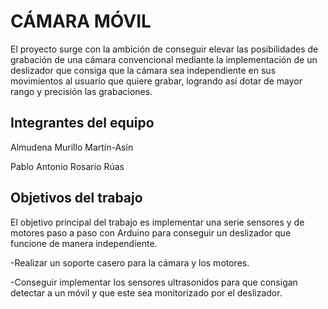 # CÁMARA MÓVIL

El proyecto surge con la ambición de conseguir elevar las posibilidades de grabación de una cámara convencional mediante la implementación de un deslizador que consiga que la cámara sea independiente en sus movimientos al usuario que quiere grabar, logrando así dotar de mayor rango y precisión las grabaciones.

## Integrantes del equipo

Almudena Murillo Martín-Asín

Pablo Antonio Rosario Rúas

## Objetivos del trabajo

El objetivo principal del trabajo es implementar una serie sensores y de motores paso a paso con Arduino para conseguir un deslizador que funcione de manera independiente.

-Realizar un soporte casero para la cámara y los motores.

-Conseguir implementar los sensores ultrasonidos para que consigan detectar a un móvil y que este sea monitorizado por el deslizador.
